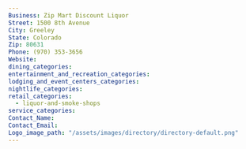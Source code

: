 ```yaml
---
Business: Zip Mart Discount Liquor
Street: 1500 8th Avenue
City: Greeley
State: Colorado
Zip: 80631
Phone: (970) 353-3656
Website:
dining_categories:
entertainment_and_recreation_categories:
lodging_and_event_centers_categories:
nightlife_categories:
retail_categories:
  - liquor-and-smoke-shops
service_categories:
Contact_Name:
Contact_Email:
Logo_image_path: "/assets/images/directory/directory-default.png"
---
```



